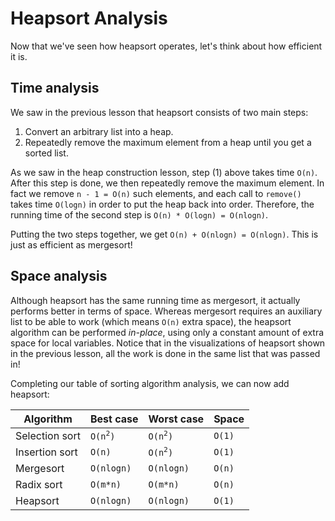# Heapsort Analysis

Now that we've seen how heapsort operates, let's think about how efficient it is.

## Time analysis

We saw in the previous lesson that heapsort consists of two main steps:

1. Convert an arbitrary list into a heap.
2. Repeatedly remove the maximum element from a heap until you get a sorted list.

As we saw in the heap construction lesson, step (1) above takes time `O(n)`. After this step is done, we then repeatedly remove the maximum element. In fact we remove `n - 1 = O(n)` such elements, and each call to `remove()` takes time `O(logn)` in order to put the heap back into order. Therefore, the running time of the second step is `O(n) * O(logn) = O(nlogn)`.

Putting the two steps together, we get `O(n) + O(nlogn) = O(nlogn)`. This is just as efficient as mergesort!

## Space analysis

Although heapsort has the same running time as mergesort, it actually performs better in terms of space. Whereas mergesort requires an auxiliary list to be able to work (which means `O(n)` extra space), the heapsort algorithm can be performed *in-place*, using only a constant amount of extra space for local variables. Notice that in the visualizations of heapsort shown in the previous lesson, all the work is done in the same list that was passed in!

Completing our table of sorting algorithm analysis, we can now add heapsort:

| Algorithm      | Best case                     | Worst case                    | Space             |
|----------------|-------------------------------|-------------------------------|-------------------|
| Selection sort | <code>O(n<sup>2</sup>)</code> | <code>O(n<sup>2</sup>)</code> | <code>O(1)</code> |
| Insertion sort | <code>O(n)</code>             | <code>O(n<sup>2</sup>)</code> | <code>O(1)</code> |
| Mergesort      | <code>O(nlogn)</code>         | <code>O(nlogn)</code>         | <code>O(n)</code> |
| Radix sort     | <code>O(m*n)</code>           | <code>O(m*n)</code>           | <code>O(n)</code> |
| Heapsort       | <code>O(nlogn)</code>         | <code>O(nlogn)</code>         | <code>O(1)</code> |
